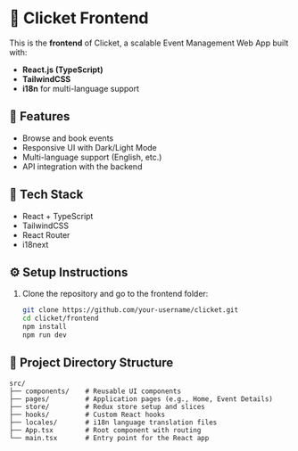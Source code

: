 # 🎨 Clicket Frontend

This is the **frontend** of Clicket, a scalable Event Management Web App built with:

- **React.js (TypeScript)**
- **TailwindCSS**
- **i18n** for multi-language support

## 🚀 Features

- Browse and book events
- Responsive UI with Dark/Light Mode
- Multi-language support (English, etc.)
- API integration with the backend

## 🧰 Tech Stack

- React + TypeScript
- TailwindCSS
- React Router
- i18next

## ⚙️ Setup Instructions

1. Clone the repository and go to the frontend folder:

   ```bash
   git clone https://github.com/your-username/clicket.git
   cd clicket/frontend
   npm install
   npm run dev


## 📁 Project Directory Structure

```
src/
├── components/    # Reusable UI components
├── pages/         # Application pages (e.g., Home, Event Details)
├── store/         # Redux store setup and slices
├── hooks/         # Custom React hooks
├── locales/       # i18n language translation files
├── App.tsx        # Root component with routing
└── main.tsx       # Entry point for the React app
```
